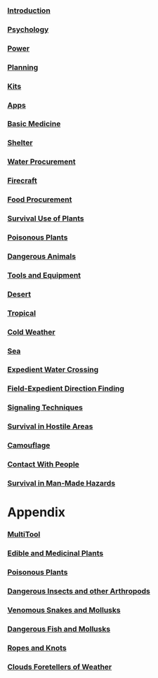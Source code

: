 ### [Introduction](Introduction)

### [Psychology](Psychology)

### [Power](Power)

### [Planning](Planning)

### [Kits](Kits)

### [Apps](Apps)

### [Basic Medicine](Medicine)

### [Shelter](Shelter)

### [Water Procurement](Water)

### [Firecraft](07)

### [Food Procurement](08)

### [Survival Use of Plants](09)

### [Poisonous Plants](10)

### [Dangerous Animals](11)

### [Tools and Equipment](Tools)

### [Desert](13)

### [Tropical](14)

### [Cold Weather](15)

### [Sea](16)

### [Expedient Water Crossing](17)

### [Field-Expedient Direction Finding](18)

### [Signaling Techniques](19)

### [Survival in Hostile Areas](20)

### [Camouflage](21)

### [Contact With People](22)

### [Survival in Man-Made Hazards](23)

Appendix
========

### [MultiTool](MultiTool)

### [Edible and Medicinal Plants](b)

### [Poisonous Plants](c)

### [Dangerous Insects and other Arthropods](d)

### [Venomous Snakes and Mollusks](e)

### [Dangerous Fish and Mollusks](f)

### [Ropes and Knots](g)

### [Clouds Foretellers of Weather](h)
